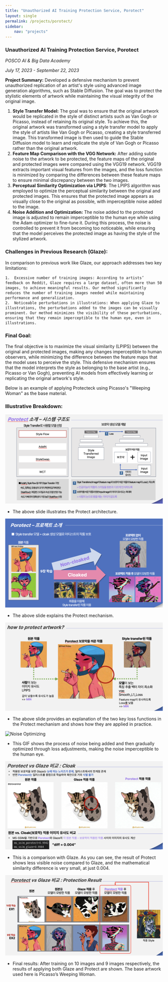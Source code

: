 ```yaml
---
title: "Unauthorized AI Training Protection Service, Porotect"
layout: single
permalink: /projects/porotect/
sidebar:
    nav: "projects"
---
```


### Unauthorized AI Training Protection Service, Porotect

*POSCO AI & Big Data Academy*

*July 17, 2023 - September 22, 2023*

**Project Summary:**
Developed a defensive mechanism to prevent unauthorized replication of an artist's style using advanced image generation algorithms, such as Stable Diffusion. The goal was to protect the stylistic elements of artwork while maintaining the visual integrity of the original image.

1. **Style Transfer Model:** The goal was to ensure that the original artwork would be replicated in the style of distinct artists such as Van Gogh or Picasso, instead of retaining its original style. To achieve this, the original artwork was transformed using a style transfer model to apply the style of artists like Van Gogh or Picasso, creating a style transferred image. This transformed image is then used to guide the Stable Diffusion model to learn and replicate the style of Van Gogh or Picasso rather than the original artwork.
2. **Feature Map Comparison with the VGG Network:** After adding subtle noise to the artwork to be protected, the feature maps of the original and protected images were compared using the VGG19 network. VGG19 extracts important visual features from the images, and the loss function is minimized by comparing the differences between these feature maps to ensure minimal discrepancy between the two images.
3. **Perceptual Similarity Optimization via LPIPS**: The LPIPS algorithm was employed to optimize the perceptual similarity between the original and protected images. This ensures that the protected image appears as visually close to the original as possible, with imperceptible noise added to the image.
4. **Noise Addition and Optimization:** The noise added to the protected image is adjusted to remain imperceptible to the human eye while using the Adam optimizer to fine-tune it. During this process, the noise is controlled to prevent it from becoming too noticeable, while ensuring that the model perceives the protected image as having the style of the stylized artwork.

### Challenges in Previous Research (Glaze):

In comparison to previous work like Glaze, our approach addresses two key limitations:

	1.	Excessive number of training images: According to artists’ feedback on Reddit, Glaze requires a large dataset, often more than 50 images, to achieve meaningful results. Our method significantly reduces the number of training images needed while maintaining performance and generalization.
	2.	Noticeable perturbations in illustrations: When applying Glaze to illustrations, the perturbations added to the images can be visually prominent. Our method minimizes the visibility of these perturbations, ensuring that they remain imperceptible to the human eye, even in illustrations.


### Final Goal:
The final objective is to maximize the visual similarity (LPIPS) between the original and protected images, making any changes imperceptible to human observers, while minimizing the difference between the feature maps that the model uses to perceive the style. This defensive mechanism ensures that the model interprets the style as belonging to the base artist (e.g., Picasso or Van Gogh), preventing AI models from effectively learning or replicating the original artwork's style.

Below is an example of applying Protecteck using Picasso's "Weeping Woman" as the base material.

### Illustrative Breakdown:
![Architecture](/assets/img/porotect/architecture.png)
- The above slide illustrates the Protect architecture.

![Porotect Mechanism](/assets/img/porotect/porotect.png)
- The above slide explains the Protect mechanism.

![How to Protect Artworks](/assets/img/porotect/how_to_protect_artwork.png)
- The above slide provides an explanation of the two key loss functions in the Protect mechanism and shows how they are applied in practice.

![Noise Optimizing](/assets/img/porotect/noise_process.gif)
- This GIF shows the process of noise being added and then gradually optimized through loss adjustments, making the noise imperceptible to the human eye.

![Comparison with Glaze](/assets/img/porotect/comparison.png)
- This is a comparison with Glaze. As you can see, the result of Protect shows less visible noise compared to Glaze, and the mathematical similarity difference is very small, at just 0.004.

![Final Result](/assets/img/porotect/final_result.png)
- Final results: After training on 10 images and 9 images respectively, the results of applying both Glaze and Protect are shown. The base artwork used here is Picasso’s Weeping Woman.
